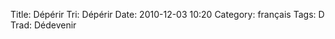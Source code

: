 Title: Dépérir
 Tri: Dépérir
 Date: 2010-12-03 10:20
 Category: français
 Tags: D
 Trad: Dédevenir
 